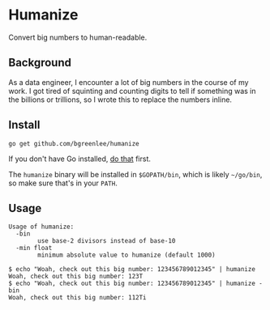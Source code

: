 # Humanize

Convert big numbers to human-readable.

## Background

As a data engineer, I encounter a lot of big numbers in the course of my work. I got tired of
squinting and counting digits to tell if something was in the billions or trillions, so I wrote
this to replace the numbers inline.

## Install

```
go get github.com/bgreenlee/humanize
```

If you don't have Go installed, [do that](https://golang.org/doc/install) first.

The `humanize` binary will be installed in `$GOPATH/bin`, which is likely `~/go/bin`, so make sure that's in your `PATH`.

## Usage

```
Usage of humanize:
  -bin
    	use base-2 divisors instead of base-10
  -min float
    	minimum absolute value to humanize (default 1000)
```

```
$ echo "Woah, check out this big number: 123456789012345" | humanize
Woah, check out this big number: 123T
$ echo "Woah, check out this big number: 123456789012345" | humanize -bin
Woah, check out this big number: 112Ti
```
